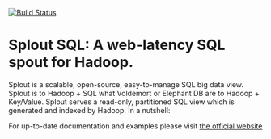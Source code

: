 [![Build Status][1]][2]

Splout SQL: A web-latency SQL spout for Hadoop.
===============================================

Splout is a scalable, open-source, easy-to-manage SQL big data view. Splout is to Hadoop + SQL what Voldemort or Elephant DB are to Hadoop + Key/Value. Splout serves a read-only, partitioned SQL view which is generated and indexed by Hadoop. In a nutshell:

For up-to-date documentation and examples please visit [the official website](http://sploutsql.com)

[1]: http://clinker.datasalt.com/desktop/plugin/public/status/splout-build
[2]: http://clinker.datasalt.com/jenkins/view/SploutSQL
